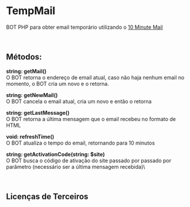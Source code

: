 # TempMail 
BOT PHP para obter email temporário utilizando o [10 Minute Mail](https://10minutemail.net)

&nbsp;
## Métodos:
**string: getMail()**\
O BOT retorna o endereço de email atual, caso não haja nenhum email no momento, o BOT cria um novo e o retorna.

**string: getNewMail()**\
O BOT cancela o email atual, cria um novo e então o retorna

**string: getLastMessage()**\
O BOT retorna a última mensagem que o email recebeu no formato de HTML 

**void: refreshTime()**\
O BOT atualiza o tempo do email, retornando para 10 minutos

**string: getActivationCode(string: $site)**\
O BOT busca o código de ativação do site passado por passado por parâmetro (necessário ser a última mensagem recebida)\

&nbsp;
## Licenças de Terceiros
